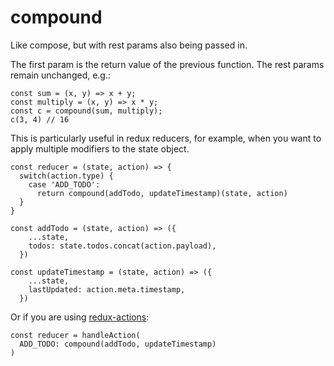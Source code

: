 # compound

Like compose, but with rest params also being passed in.

The first param is the return value of the previous function. The rest params remain unchanged, e.g.:

```
const sum = (x, y) => x + y;
const multiply = (x, y) => x * y;
const c = compound(sum, multiply);
c(3, 4) // 16
```

This is particularly useful in redux reducers, for example, when you want to apply multiple modifiers to the state object.

```
const reducer = (state, action) => {
  switch(action.type) {
    case 'ADD_TODO':
      return compound(addTodo, updateTimestamp)(state, action)
  }
}

const addTodo = (state, action) => ({
    ...state,
    todos: state.todos.concat(action.payload),
  })

const updateTimestamp = (state, action) => ({
    ...state,
    lastUpdated: action.meta.timestamp,
  })
```

Or if you are using <a href="https://redux-actions.js.org/">redux-actions</a>:

```
const reducer = handleAction(
  ADD_TODO: compound(addTodo, updateTimestamp)
)
```
